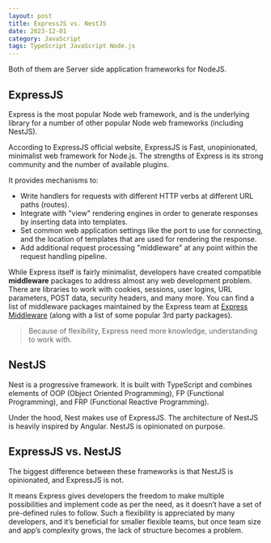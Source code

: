 ```yaml
---
layout: post
title: ExpressJS vs. NestJS
date: 2023-12-01
category: JavaScript
tags: TypeScript JavaScript Node.js
---
```


Both of them are Server side application frameworks for NodeJS.

## ExpressJS

Express is the most popular Node web framework, and is the underlying library for a number of other popular Node web frameworks (including NestJS). 

According to ExpressJS official website, ExpressJS is Fast, unopinionated, minimalist web framework for Node.js.
The strengths of Express is its strong community and the number of available plugins.

It provides mechanisms to:

- Write handlers for requests with different HTTP verbs at different URL paths (routes).
- Integrate with "view" rendering engines in order to generate responses by inserting data into templates.
- Set common web application settings like the port to use for connecting, and the location of templates that are used for rendering the response.
- Add additional request processing "middleware" at any point within the request handling pipeline.

While Express itself is fairly minimalist, developers have created compatible **middleware** packages to address almost any web development problem. There are libraries to work with cookies, sessions, user logins, URL parameters, POST data, security headers, and many more. You can find a list of middleware packages maintained by the Express team at [Express Middleware](https://expressjs.com/en/resources/middleware.html) (along with a list of some popular 3rd party packages).

> Because of flexibility, Express need more knowledge, understanding to work with.

## NestJS

Nest is a progressive framework. It is built with TypeScript and combines elements of OOP (Object Oriented Programming), FP (Functional Programming), and FRP (Functional Reactive Programming).

Under the hood, Nest makes use of ExpressJS.
The architecture of NestJS is heavily inspired by Angular.
NestJS is opinionated on purpose.

## ExpressJS vs. NestJS

The biggest difference between these frameworks is that NestJS is opinionated, and ExpressJS is not. 

It means Express gives developers the freedom to make multiple possibilities and implement code as per the need, as it doesn’t have a set of pre-defined rules to follow. Such a flexibility is appreciated by many developers, and it’s beneficial for smaller flexible teams, but once team size and app’s complexity grows, the lack of structure becomes a problem.